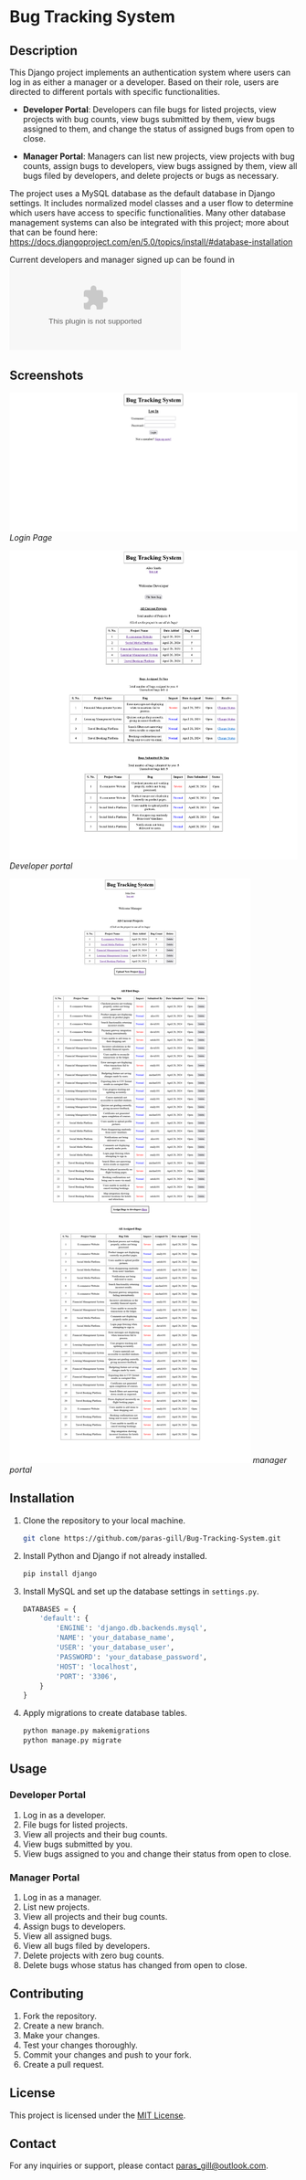 # Bug Tracking System

## Description

This Django project implements an authentication system where users can log in as either a manager or a developer. Based on their role, users are directed to different portals with specific functionalities.

- **Developer Portal**: Developers can file bugs for listed projects, view projects with bug counts, view bugs submitted by them, view bugs assigned to them, and change the status of assigned bugs from open to close.

- **Manager Portal**: Managers can list new projects, view projects with bug counts, assign bugs to developers, view bugs assigned by them, view all bugs filed by developers, and delete projects or bugs as necessary.

The project uses a MySQL database as the default database in Django settings. It includes normalized model classes and a user flow to determine which users have access to specific functionalities. Many other database management systems can also be integrated with this project; more about that can be found here: https://docs.djangoproject.com/en/5.0/topics/install/#database-installation

Current developers and manager signed up can be found in ![users.xlsx](users.xlsx)

## Screenshots


![Login Page](screenshots/login_page.png)
*Login Page*

![Developer Portal](screenshots/developer_portal.png)
*Developer portal*

![Manager Portal](screenshots/manager_portal.png)
*manager portal*

## Installation

1. Clone the repository to your local machine.
   ```bash
   git clone https://github.com/paras-gill/Bug-Tracking-System.git
   ```

2. Install Python and Django if not already installed.
   ```bash
   pip install django
   ```

3. Install MySQL and set up the database settings in `settings.py`.
   ```python
   DATABASES = {
       'default': {
           'ENGINE': 'django.db.backends.mysql',
           'NAME': 'your_database_name',
           'USER': 'your_database_user',
           'PASSWORD': 'your_database_password',
           'HOST': 'localhost',
           'PORT': '3306',
       }
   }
   ```

4. Apply migrations to create database tables.
   ```bash
   python manage.py makemigrations
   python manage.py migrate
   ```

## Usage

### Developer Portal

1. Log in as a developer.
2. File bugs for listed projects.
3. View all projects and their bug counts.
4. View bugs submitted by you.
5. View bugs assigned to you and change their status from open to close.

### Manager Portal

1. Log in as a manager.
2. List new projects.
3. View all projects and their bug counts.
4. Assign bugs to developers.
5. View all assigned bugs.
6. View all bugs filed by developers.
7. Delete projects with zero bug counts.
8. Delete bugs whose status has changed from open to close.

## Contributing

1. Fork the repository.
2. Create a new branch.
3. Make your changes.
4. Test your changes thoroughly.
5. Commit your changes and push to your fork.
6. Create a pull request.

## License

This project is licensed under the [MIT License](LICENSE).

## Contact

For any inquiries or support, please contact [paras_gill@outlook.com](mailto:paras_gill@outlook.com).
